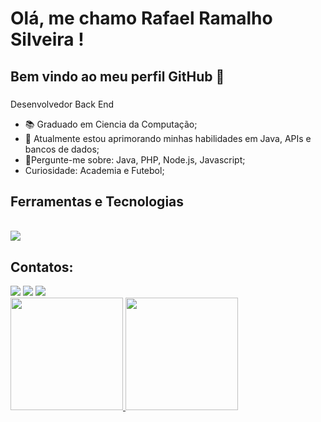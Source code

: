 # Olá, me chamo Rafael Ramalho Silveira ! 
## Bem vindo ao meu perfil GitHub 👋
###

Desenvolvedor Back End
- 📚 Graduado em Ciencia da Computação;
- 🌱 Atualmente estou aprimorando minhas habilidades em Java, APIs e bancos de dados;
- 💬Pergunte-me sobre: Java, PHP, Node.js, Javascript;
-  Curiosidade: Academia e Futebol;

## Ferramentas e Tecnologias
<i class="devicon-java-plain-wordmark"></i>
<i class="devicon-php-plain colored"></i>          
<i class="devicon-javascript-plain colored"></i>
<i class="devicon-git-plain colored"></i>
<i class="devicon-mysql-plain-wordmark colored"></i>
<img src="https://cdn.jsdelivr.net/gh/devicons/devicon@latest/icons/intellij/intellij-original.svg" />
<i class="devicon-visualstudio-plain colored"></i>

## Contatos:
<div>
<a href="https://instagram.com/rafaelramalhosilveira" target="_blank"><img loading="lazy" src="https://img.shields.io/badge/-Instagram-%23E4405F?style=for-the-badge&logo=instagram&logoColor=white" target="_blank"></a>
<a href = "mailto:rafaelramalhosilveira@gmail.com"><img loading="lazy" src="https://img.shields.io/badge/Gmail-D14836?style=for-the-badge&logo=gmail&logoColor=white" target="_blank"></a>
<a href="https://www.linkedin.com/in/rafinharamalho" target="_blank"><img loading="lazy" src="https://img.shields.io/badge/-LinkedIn-%230077B5?style=for-the-badge&logo=linkedin&logoColor=white" target="_blank"></a>   
</div

<div>
<a href="https://github.com/nerffazendeiro">
<img loading="lazy" height="180em" src="https://github-readme-stats.vercel.app/api/top-langs/?username=seu-usuário-aqui&layout=compact&langs_count=7&theme=dracula"/>
<img loading="lazy" height="180em" src="https://github-readme-stats.vercel.app/api?username=seu-usuário-aqui&show_icons=true&theme=dracula&include_all_commits=true&count_private=true"/>
</div>
